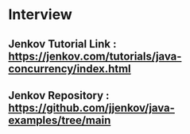 # Interview

## Jenkov Tutorial Link : https://jenkov.com/tutorials/java-concurrency/index.html
## Jenkov Repository : https://github.com/jjenkov/java-examples/tree/main